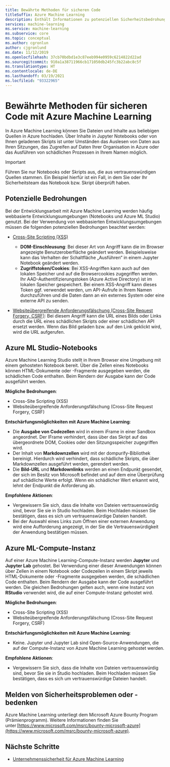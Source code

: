 ```yaml
---
title: Bewährte Methoden für sicheren Code
titleSuffix: Azure Machine Learning
description: Enthält Informationen zu potenziellen Sicherheitsbedrohungen bei der Entwicklung für Azure Machine Learning sowie zu Lösungen und bewährten Methoden.
services: machine-learning
ms.service: machine-learning
ms.subservice: core
ms.topic: conceptual
ms.author: cgronlun
author: cjgronlund
ms.date: 11/12/2019
ms.openlocfilehash: 37cb70bdbd1e3c87eeb994e0959c6214822d22ad
ms.sourcegitcommit: 910a1a38711966cb171050db245fc3b22abc8c5f
ms.translationtype: HT
ms.contentlocale: de-DE
ms.lasthandoff: 03/19/2021
ms.locfileid: "93322965"
---
```

# <a name="secure-code-best-practices-with-azure-machine-learning"></a>Bewährte Methoden für sicheren Code mit Azure Machine Learning

In Azure Machine Learning können Sie Dateien und Inhalte aus beliebigen Quellen in Azure hochladen. Über Inhalte in Jupyter Notebooks oder von Ihnen geladenen Skripts ist unter Umständen das Auslesen von Daten aus Ihren Sitzungen, das Zugreifen auf Daten Ihrer Organisation in Azure oder das Ausführen von schädlichen Prozessen in Ihrem Namen möglich.

> [!IMPORTANT]
> Führen Sie nur Notebooks oder Skripts aus, die aus vertrauenswürdigen Quellen stammen. Ein Beispiel hierfür ist ein Fall, in dem Sie oder Ihr Sicherheitsteam das Notebook bzw. Skript überprüft haben.

## <a name="potential-threats"></a>Potenzielle Bedrohungen

Bei der Entwicklungsarbeit mit Azure Machine Learning werden häufig webbasierte Entwicklungsumgebungen (Notebooks und Azure ML Studio) genutzt. Bei der Verwendung von webbasierten Entwicklungsumgebungen müssen die folgenden potenziellen Bedrohungen beachtet werden:

* [Cross-Site Scripting (XSS)](https://owasp.org/www-community/attacks/xss/)

    * __DOM-Einschleusung__: Bei dieser Art von Angriff kann die im Browser angezeigte Benutzeroberfläche geändert werden. Beispielsweise kann das Verhalten der Schaltfläche „Ausführen“ in einem Jupyter Notebook geändert werden.
    * __Zugriffstoken/Cookies__: Bei XSS-Angriffen kann auch auf den lokalen Speicher und auf die Browsercookies zugegriffen werden. Ihr AAD-Authentifizierungstoken (Azure Active Directory) ist im lokalen Speicher gespeichert. Bei einem XSS-Angriff kann dieses Token ggf. verwendet werden, um API-Aufrufe in Ihrem Namen durchzuführen und die Daten dann an ein externes System oder eine externe API zu senden.

* [Websiteübergreifende Anforderungsfälschung (Cross-Site Request Forgery, CSRF)](https://owasp.org/www-community/attacks/csrf): Bei diesem Angriff kann die URL eines Bilds oder Links durch die URL eines schädlichen Skripts oder einer schädlichen API ersetzt werden. Wenn das Bild geladen bzw. auf den Link geklickt wird, wird die URL aufgerufen.

## <a name="azure-ml-studio-notebooks"></a>Azure ML Studio-Notebooks

Azure Machine Learning Studio stellt in Ihrem Browser eine Umgebung mit einem gehosteten Notebook bereit. Über die Zellen eines Notebooks können HTML-Dokumente oder -Fragmente ausgegeben werden, die schädlichen Code enthalten.  Beim Rendern der Ausgabe kann der Code ausgeführt werden.

__Mögliche Bedrohungen__:
* Cross-Site Scripting (XSS)
* Websiteübergreifende Anforderungsfälschung (Cross-Site Request Forgery, CSRF)

__Entschärfungsmöglichkeiten mit Azure Machine Learning__:
* Die __Ausgabe von Codezellen__ wird in einem iFrame in einer Sandbox angeordnet. Der IFrame verhindert, dass über das Skript auf das übergeordnete DOM, Cookies oder den Sitzungsspeicher zugegriffen wird.
* Der Inhalt von __Markdownzellen__ wird mit der dompurify-Bibliothek bereinigt. Hierdurch wird verhindert, dass schädliche Skripts, die über Markdownzellen ausgeführt werden, gerendert werden.
* Die __Bild-URL__ und __Markdownlinks__ werden an einen Endpunkt gesendet, der sich im Besitz von Microsoft befindet und auf dem eine Überprüfung auf schädliche Werte erfolgt. Wenn ein schädlicher Wert erkannt wird, lehnt der Endpunkt die Anforderung ab.

__Empfohlene Aktionen__:
* Vergewissern Sie sich, dass die Inhalte von Dateien vertrauenswürdig sind, bevor Sie sie in Studio hochladen. Beim Hochladen müssen Sie bestätigen, dass es sich um vertrauenswürdige Dateien handelt.
* Bei der Auswahl eines Links zum Öffnen einer externen Anwendung wird eine Aufforderung angezeigt, in der Sie die Vertrauenswürdigkeit der Anwendung bestätigen müssen.

## <a name="azure-ml-compute-instance"></a>Azure ML-Compute-Instanz

Auf einer Azure Machine Learning-Compute-Instanz werden __Jupyter__ und __Jupyter Lab__ gehostet. Bei Verwendung einer dieser Anwendungen können über Zellen in einem Notebook oder Codezeilen in einem Skript jeweils HTML-Dokumente oder -Fragmente ausgegeben werden, die schädlichen Code enthalten. Beim Rendern der Ausgabe kann der Code ausgeführt werden. Die gleichen Bedrohungen gelten auch, wenn eine Instanz von __RStudio__ verwendet wird, die auf einer Compute-Instanz gehostet wird.

__Mögliche Bedrohungen__:
* Cross-Site Scripting (XSS)
* Websiteübergreifende Anforderungsfälschung (Cross-Site Request Forgery, CSRF)

__Entschärfungsmöglichkeiten mit Azure Machine Learning__:
* Keine. Jupyter und Jupyter Lab sind Open-Source-Anwendungen, die auf der Compute-Instanz von Azure Machine Learning gehostet werden.

__Empfohlene Aktionen__:
* Vergewissern Sie sich, dass die Inhalte von Dateien vertrauenswürdig sind, bevor Sie sie in Studio hochladen. Beim Hochladen müssen Sie bestätigen, dass es sich um vertrauenswürdige Dateien handelt.

## <a name="report-security-issues-or-concerns"></a>Melden von Sicherheitsproblemen oder -bedenken 

Azure Machine Learning unterliegt dem Microsoft Azure Bounty Program (Prämienprogramm). Weitere Informationen finden Sie unter [https://www.microsoft.com/msrc/bounty-microsoft-azure](https://www.microsoft.com/msrc/bounty-microsoft-azure).

## <a name="next-steps"></a>Nächste Schritte

* [Unternehmenssicherheit für Azure Machine Learning](concept-enterprise-security.md)